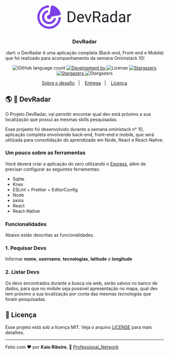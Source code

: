 <h1 align="center">
  <img alt="DevRadar" 
  title="DevRadar" src="./img/devradar.svg" width="300px" heigth="200px"/>
</h1>

<h3 align="center">
  DevRadar 
</h3>


<p>:dart: o DevRadar é uma aplicação completa (Back-end, Front-end e Mobile) que foi realizado para acompanhamento da semana Oministack 10!</p>


<p align="center">
  <img alt="GitHub language count" src="https://img.shields.io/github/languages/count/kaiorr/semanaOministack10">

  <a href="https://github.com/kaiorr">
    <img alt="Development by" src="https://img.shields.io/badge/development--by-kaiorr-blue">
  </a>

  <img alt="License" src="https://img.shields.io/badge/license-MIT-%2304D361">

  <a href="https://github.com/kaiorr/semanaOministack10/stargazers">
    <img alt="Stargazers" src="https://img.shields.io/github/stars/kaiorr/semanaOministack10?style=social">
  </a>
    <a href="https://github.com/kaiorr/semanaOministack10/watchers">
    <img alt="Stargazers" src="https://img.shields.io/github/watchers/kaiorr/semanaOministack10?label=Watch&style=social">
  </a>
    
  <img alt="Stargazers" src="https://img.shields.io/github/repo-size/kaiorr/semanaOministack10">
    
</p>

<p align="center">
  <a href="#rocket-sobre-o-desafio">Sobre o desafio</a>&nbsp;&nbsp;&nbsp;|&nbsp;&nbsp;&nbsp;
  <a href="#-entrega">Entrega</a>&nbsp;&nbsp;&nbsp;|&nbsp;&nbsp;&nbsp;
  <a href="#memo-licença">Licença</a>
</p>

## :earth_americas: :satellite: DevRadar

O Projeto DevRadar, vai permitir encontar qual dev está próximo a sua localização que possui as mesmas skills pesquisadas.

 Esse projeeto foi desenvolvido durante a semana oministack n° 10, aplicação completa envolvendo back-end, front-end e mobile, que será utilizada para consolidação do aprendizado em Node, React e React-Native.

### **Um pouco sobre as ferramentas**

Você deverá criar a aplicação do zero utilizando o [Express](https://expressjs.com/), além de precisar configurar as seguintes ferramentas:

- Sqlite
- Knex
- ESLint + Prettier + EditorConfig
- Node
- axios
- React
- React-Native

### **Funcionalidades**

Abaixo estão descritas as funcionalidades.

### **1. Pequisar Devs**

Informar **nome**, **username**, **tecnologias**, **latitude** e **longitude**

### 2. Listar Devs

Os devs encontrados durante a busca via web, serão salvos no banco de dados, para que no mobile seja possível apresentação no mapa, qual dev tem próximo a sua localização por conta das mesmas tecnologias que foram pesquisadas.


## :memo: Licença

Esse projeto está sob a licença MIT. Veja o arquivo [LICENSE](LICENSE.md) para mais detalhes.

---
Feito com :heart: por **Kaio Ribeiro**, 🤙 [Professional_Network](https://www.linkedin.com/in/kaio-ribeiro-310123150)

